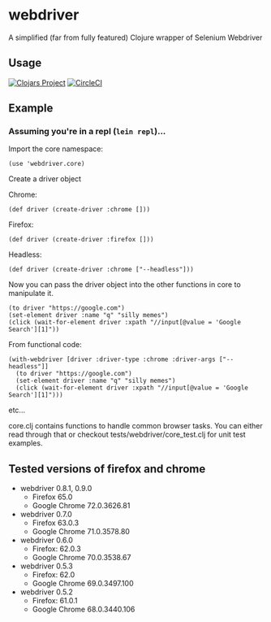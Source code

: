 # webdriver

A simplified (far from fully featured) Clojure wrapper of Selenium Webdriver

## Usage
[![Clojars Project](https://img.shields.io/clojars/v/webdriver.svg)](https://clojars.org/webdriver)
[![CircleCI](https://circleci.com/gh/komcrad/webdriver/tree/master.svg?style=svg&circle-token=a5fcd5b0389dd482ec5e55fb3c6bab0715377cd9)](https://circleci.com/gh/komcrad/webdriver/tree/master)

## Example
### Assuming you're in a repl (`lein repl`)...

Import the core namespace:

`(use 'webdriver.core)`

Create a driver object

Chrome:

`(def driver (create-driver :chrome []))`

Firefox:

`(def driver (create-driver :firefox []))`

Headless:

`(def driver (create-driver :chrome ["--headless"]))`

Now you can pass the driver object into the other functions in core to manipulate it.

```
(to driver "https://google.com")
(set-element driver :name "q" "silly memes")
(click (wait-for-element driver :xpath "//input[@value = 'Google Search'][1]"))
```

From functional code:
```
(with-webdriver [driver :driver-type :chrome :driver-args ["--headless"]]
  (to driver "https://google.com")
  (set-element driver :name "q" "silly memes")
  (click (wait-for-element driver :xpath "//input[@value = 'Google Search'][1]")))
```

etc...

core.clj contains functions to handle common browser tasks. You can either read through that or checkout tests/webdriver/core_test.clj for unit test examples.

## Tested versions of firefox and chrome
- webdriver 0.8.1, 0.9.0
  - Firefox 65.0
  - Google Chrome 72.0.3626.81
- webdriver 0.7.0
  - Firefox 63.0.3
  - Google Chrome 71.0.3578.80
- webdriver 0.6.0
  - Firefox: 62.0.3
  - Google Chrome 70.0.3538.67
- webdriver 0.5.3
  - Firefox: 62.0
  - Google Chrome 69.0.3497.100
- webdriver 0.5.2
  - Firefox: 61.0.1
  - Google Chrome 68.0.3440.106
